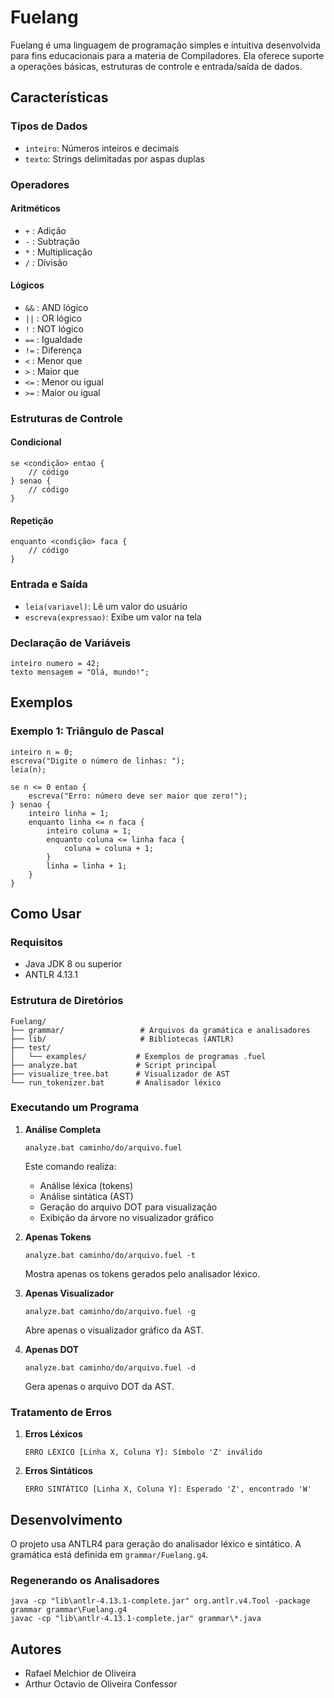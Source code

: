 # Fuelang

Fuelang é uma linguagem de programação simples e intuitiva desenvolvida para fins educacionais para a materia de Compiladores. Ela oferece suporte a operações básicas, estruturas de controle e entrada/saída de dados.

## Características

### Tipos de Dados
- `inteiro`: Números inteiros e decimais
- `texto`: Strings delimitadas por aspas duplas

### Operadores

#### Aritméticos
- `+` : Adição
- `-` : Subtração
- `*` : Multiplicação
- `/` : Divisão

#### Lógicos
- `&&` : AND lógico
- `||` : OR lógico
- `!` : NOT lógico
- `==` : Igualdade
- `!=` : Diferença
- `<` : Menor que
- `>` : Maior que
- `<=` : Menor ou igual
- `>=` : Maior ou igual

### Estruturas de Controle

#### Condicional
```
se <condição> entao {
    // código
} senao {
    // código
}
```

#### Repetição
```
enquanto <condição> faca {
    // código
}
```

### Entrada e Saída
- `leia(variavel)`: Lê um valor do usuário
- `escreva(expressao)`: Exibe um valor na tela

### Declaração de Variáveis
```
inteiro numero = 42;
texto mensagem = "Olá, mundo!";
```

## Exemplos

### Exemplo 1: Triângulo de Pascal
```
inteiro n = 0;
escreva("Digite o número de linhas: ");
leia(n);

se n <= 0 entao {
    escreva("Erro: número deve ser maior que zero!");
} senao {
    inteiro linha = 1;
    enquanto linha <= n faca {
        inteiro coluna = 1;
        enquanto coluna <= linha faca {
            coluna = coluna + 1;
        }
        linha = linha + 1;
    }
}
```

## Como Usar

### Requisitos
- Java JDK 8 ou superior
- ANTLR 4.13.1

### Estrutura de Diretórios
```
Fuelang/
├── grammar/                 # Arquivos da gramática e analisadores
├── lib/                     # Bibliotecas (ANTLR)
├── test/
│   └── examples/           # Exemplos de programas .fuel
├── analyze.bat             # Script principal
├── visualize_tree.bat      # Visualizador de AST
└── run_tokenizer.bat       # Analisador léxico
```

### Executando um Programa

1. **Análise Completa**
   ```batch
   analyze.bat caminho/do/arquivo.fuel
   ```
   Este comando realiza:
   - Análise léxica (tokens)
   - Análise sintática (AST)
   - Geração do arquivo DOT para visualização
   - Exibição da árvore no visualizador gráfico

2. **Apenas Tokens**
   ```batch
   analyze.bat caminho/do/arquivo.fuel -t
   ```
   Mostra apenas os tokens gerados pelo analisador léxico.

3. **Apenas Visualizador**
   ```batch
   analyze.bat caminho/do/arquivo.fuel -g
   ```
   Abre apenas o visualizador gráfico da AST.

4. **Apenas DOT**
   ```batch
   analyze.bat caminho/do/arquivo.fuel -d
   ```
   Gera apenas o arquivo DOT da AST.

### Tratamento de Erros

1. **Erros Léxicos**
   ```
   ERRO LÉXICO [Linha X, Coluna Y]: Símbolo 'Z' inválido
   ```

2. **Erros Sintáticos**
   ```
   ERRO SINTÁTICO [Linha X, Coluna Y]: Esperado 'Z', encontrado 'W'
   ```

## Desenvolvimento

O projeto usa ANTLR4 para geração do analisador léxico e sintático. A gramática está definida em `grammar/Fuelang.g4`.

### Regenerando os Analisadores
```batch
java -cp "lib\antlr-4.13.1-complete.jar" org.antlr.v4.Tool -package grammar grammar\Fuelang.g4
javac -cp "lib\antlr-4.13.1-complete.jar" grammar\*.java
```


## Autores

- Rafael Melchior de Oliveira
- Arthur Octavio de Oliveira Confessor

